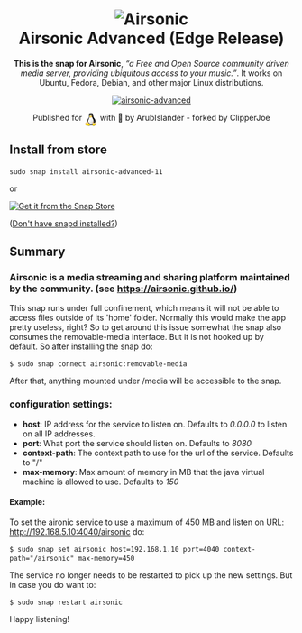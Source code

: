 <h1 align="center">
  <img src="https://airsonic.github.io/img/logo.png" style="width:256px" alt="Airsonic">
  <br />
  Airsonic Advanced (Edge Release)
</h1>

<p align="center"><b>This is the snap for Airsonic</b>, <i>“a Free and Open Source community driven media server, providing ubiquitous access to your music.”</i>. It works on Ubuntu, Fedora, Debian, and other major Linux
distributions.</p>

<p align="center">
<a href="https://snapcraft.io/airsonic-advanced-11">
<img alt="airsonic-advanced" src="https://snapcraft.io/airsonic-advanced-11/badge.svg" />
</a>
</p>


<p align="center">Published for <img src="https://raw.githubusercontent.com/anythingcodes/slack-emoji-for-techies/gh-pages/emoji/tux.png" align="top" width="24" /> with 💝 by ArubIslander - forked by ClipperJoe</p>

## Install from store

    sudo snap install airsonic-advanced-11

or

[![Get it from the Snap Store](https://snapcraft.io/static/images/badges/en/snap-store-black.svg)](https://snapcraft.io/airsonic-advanced-11)

([Don't have snapd installed?](https://snapcraft.io/docs/core/install))

## Summary

### Airsonic is a media streaming and sharing platform maintained by the community. (see https://airsonic.github.io/)

This snap runs under full confinement, which means it will not be able to access files outside of its 'home' folder. Normally this would make the app pretty useless, right? So to get around this issue somewhat the snap also consumes the removable-media interface. But it is not hooked up by default. So after installing the snap do:

    $ sudo snap connect airsonic:removable-media

After that, anything mounted under /media will be accessible to the snap.

### configuration settings:

- **host**: IP address for the service to listen on. Defaults to *0.0.0.0* to listen on all IP addresses.
- **port**: What port the service should listen on. Defaults to *8080*
- **context-path**: The context path to use for the url of the service. Defaults to "/"
- **max-memory**: Max amount of memory in MB that the java virtual machine is allowed to use. Defaults to *150*  

#### Example:

To set the aironic service to use a maximum of 450 MB and listen on URL: http://192.168.5.10:4040/airsonic do:

    $ sudo snap set airsonic host=192.168.1.10 port=4040 context-path="/airsonic" max-memory=450

The service no longer needs to be restarted to pick up the new settings. But in case you do want to:

    $ sudo snap restart airsonic

Happy listening!
